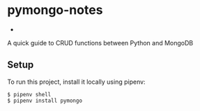 # pymongo-notes
*
A quick guide to CRUD functions between Python and MongoDB

## Setup
To run this project, install it locally using pipenv:
```
$ pipenv shell
$ pipenv install pymongo
```
